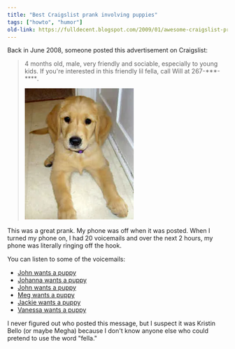 ```yaml
---
title: "Best Craigslist prank involving puppies"
tags: ["howto", "humor"]
old-link: https://fulldecent.blogspot.com/2009/01/awesome-craigslist-prank.html
---
```


Back in June 2008, someone posted this advertisement on Craigslist:

> 4 months old, male, very friendly and sociable, especially to young kids. If you're interested in this friendly lil fella, call Will at 267-\*\*\*-\*\*\*\*.
>
> ![Puppy](/assets/images/2009-01-29-awesome-craigslist-prank.webp)

This was a great prank. My phone was off when it was posted. When I turned my phone on, I had 20 voicemails and over the next 2 hours, my phone was literally ringing off the hook.

You can listen to some of the voicemails:

- [John wants a puppy](https://phor.net/media/vm1.mp3)
- [Johanna wants a puppy](https://phor.net/media/vm2.mp3)
- [John wants a puppy](https://phor.net/media/vm3.mp3)
- [Meg wants a puppy](https://phor.net/media/vm4.mp3)
- [Jackie wants a puppy](https://phor.net/media/vm5.mp3)
- [Vanessa wants a puppy](https://phor.net/media/vm6.mp3)

I never figured out who posted this message, but I suspect it was Kristin Bello (or maybe Megha) because I don't know anyone else who could pretend to use the word "fella."
